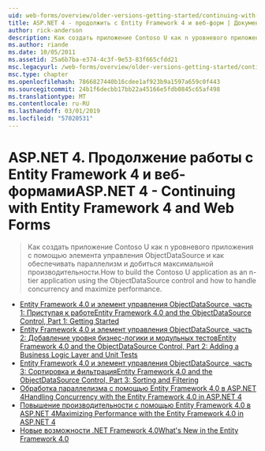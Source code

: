 ```yaml
---
uid: web-forms/overview/older-versions-getting-started/continuing-with-ef/index
title: ASP.NET 4 - продолжить с Entity Framework 4 и веб-форм | Документация Майкрософт
author: rick-anderson
description: Как создать приложение Contoso U как n уровневого приложения с помощью элемента управления ObjectDataSource и как обеспечивать параллелизм и добиться максимальной производительности.
ms.author: riande
ms.date: 10/05/2011
ms.assetid: 25a6b7ba-e374-4c3f-9e53-83f665cfdd21
msc.legacyurl: /web-forms/overview/older-versions-getting-started/continuing-with-ef
msc.type: chapter
ms.openlocfilehash: 7866827440b16cdee1af923b9a1597a659c0f443
ms.sourcegitcommit: 24b1f6decbb17bb22a45166e5fdb0845c65af498
ms.translationtype: MT
ms.contentlocale: ru-RU
ms.lasthandoff: 03/01/2019
ms.locfileid: "57020531"
---
```

<a name="aspnet-4---continuing-with-entity-framework-4-and-web-forms"></a><span data-ttu-id="b754f-103">ASP.NET 4. Продолжение работы с Entity Framework 4 и веб-формами</span><span class="sxs-lookup"><span data-stu-id="b754f-103">ASP.NET 4 - Continuing with Entity Framework 4 and Web Forms</span></span>
====================
> <span data-ttu-id="b754f-104">Как создать приложение Contoso U как n уровневого приложения с помощью элемента управления ObjectDataSource и как обеспечивать параллелизм и добиться максимальной производительности.</span><span class="sxs-lookup"><span data-stu-id="b754f-104">How to build the Contoso U application as an n-tier application using the ObjectDataSource control and how to handle concurrency and maximize performance.</span></span>


- [<span data-ttu-id="b754f-105">Entity Framework 4.0 и элемент управления ObjectDataSource, часть 1: Приступая к работе</span><span class="sxs-lookup"><span data-stu-id="b754f-105">Entity Framework 4.0 and the ObjectDataSource Control, Part 1: Getting Started</span></span>](using-the-entity-framework-and-the-objectdatasource-control-part-1-getting-started.md)
- [<span data-ttu-id="b754f-106">Entity Framework 4.0 и элемент управления ObjectDataSource, часть 2: Добавление уровня бизнес-логики и модульных тестов</span><span class="sxs-lookup"><span data-stu-id="b754f-106">Entity Framework 4.0 and the ObjectDataSource Control, Part 2: Adding a Business Logic Layer and Unit Tests</span></span>](using-the-entity-framework-and-the-objectdatasource-control-part-2-adding-a-business-logic-layer-and-unit-tests.md)
- [<span data-ttu-id="b754f-107">Entity Framework 4.0 и элемент управления ObjectDataSource, часть 3: Сортировка и фильтрация</span><span class="sxs-lookup"><span data-stu-id="b754f-107">Entity Framework 4.0 and the ObjectDataSource Control, Part 3: Sorting and Filtering</span></span>](using-the-entity-framework-and-the-objectdatasource-control-part-3-sorting-and-filtering.md)
- [<span data-ttu-id="b754f-108">Обработка параллелизма с помощью Entity Framework 4.0 в ASP.NET 4</span><span class="sxs-lookup"><span data-stu-id="b754f-108">Handling Concurrency with the Entity Framework 4.0 in ASP.NET 4</span></span>](handling-concurrency-with-the-entity-framework-in-an-asp-net-web-application.md)
- [<span data-ttu-id="b754f-109">Повышение производительности с помощью Entity Framework 4.0 в ASP.NET 4</span><span class="sxs-lookup"><span data-stu-id="b754f-109">Maximizing Performance with the Entity Framework 4.0 in ASP.NET 4</span></span>](maximizing-performance-with-the-entity-framework-in-an-asp-net-web-application.md)
- [<span data-ttu-id="b754f-110">Новые возможности .NET Framework 4.0</span><span class="sxs-lookup"><span data-stu-id="b754f-110">What's New in the Entity Framework 4.0</span></span>](what-s-new-in-the-entity-framework-4.md)
